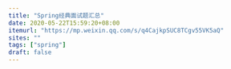 ```yaml
---
title: "Spring经典面试题汇总"
date: 2020-05-22T15:59:20+08:00
itemurl: "https://mp.weixin.qq.com/s/q4CajkpSUC8TCgv55VK5aQ"
sites: ""
tags: ["spring"]
draft: false
---
```


